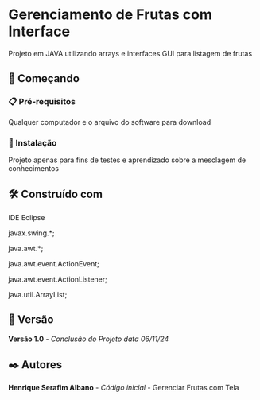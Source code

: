 # Gerenciamento de Frutas com Interface

Projeto em JAVA utilizando arrays e interfaces GUI para listagem de frutas

## 🚀 Começando

### 📋 Pré-requisitos

Qualquer computador e o arquivo do software para download

### 🔧 Instalação

Projeto apenas para fins de testes e aprendizado sobre a mesclagem de conhecimentos

## 🛠️ Construído com

IDE Eclipse

javax.swing.*;

java.awt.*;

java.awt.event.ActionEvent;

java.awt.event.ActionListener;

java.util.ArrayList;

## 📌 Versão

**Versão 1.0** - *Conclusão do Projeto* *data 06/11/24*

## ✒️ Autores

**Henrique Serafim Albano** - *Código inicial* - Gerenciar Frutas com Tela
